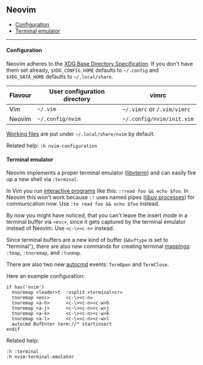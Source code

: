 ## Neovim

- [Configuration](#configuration)
- [Terminal emulator](#terminal-emulator)

---

#### Configuration

Neovim adheres to the [XDG Base Directory
Specification](http://standards.freedesktop.org/basedir-spec/basedir-spec-latest.html).
If you don't have them set already, `$XDG_CONFIG_HOME` defaults to `~/.config`
and `$XDG_DATA_HOME` defaults to `~/.local/share`.

| Flavour | User configuration directory | vimrc |
|---------|------------------------------|-------|
| Vim | `~/.vim` | `~/.vimrc` or `/.vim/vimrc` |
| Neovim | `~/.config/nvim` | `~/.config/nvim/init.vim` |

[Working files](../README.md#handling-backup-swap-undo-and-viminfo-files) are
put under `~/.local/share/nvim` by default.

Related help: `:h nvim-configuration`

#### Terminal emulator

Neovim implements a proper terminal emulator
([libvterm](http://www.leonerd.org.uk/code/libvterm/)) and can easily fire up a
new shell via `:terminal`.

In Vim you run [interactive
programs](../README.md#running-external-programs-and-using-filters) like this:
`:!read foo && echo $foo`. In Neovim this won't work because `:!` uses named
pipes ([libuv processes](https://nikhilm.github.io/uvbook/processes.html)) for
communication now. Use `:te read foo && echo $foo` instead.

By now you might have noticed, that you can't leave the insert mode in a
terminal buffer via `<esc>`, since it gets captured by the terminal emulator
instead of Neovim. Use `<c-\><c-n>` instead.

Since terminal buffers are a new kind of buffer (`&buftype` is set to
"terminal"), there are also new commands for creating terminal
[mappings](../README.md#mappings): `:tmap`, `:tnoremap`, and `:tunmap`.

There are also two new [autocmd](../README.md#autocmds) events: `TermOpen` and
`TermClose`.

Here an example configuration:

```vim
if has('nvim')
  nnoremap <leader>t  :vsplit +terminal<cr>
  tnoremap <esc>      <c-\><c-n>
  tnoremap <a-h>      <c-\><c-n><c-w>h
  tnoremap <a-j>      <c-\><c-n><c-w>j
  tnoremap <a-k>      <c-\><c-n><c-w>k
  tnoremap <a-l>      <c-\><c-n><c-w>l
  autocmd BufEnter term://* startinsert
endif
```

Related help:

    :h :terminal
    :h nvim-terminal-emulator
